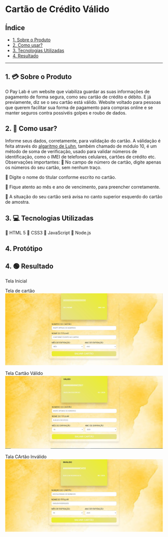 # Cartão de Crédito Válido

## Índice

- [1. Sobre o Produto](#1-Sobre-o-Produto)
- [2. Como usar?](#-2Como-usar?])
- [3. Tecnologias Utilizadas](#3-Tecnologias-Utilizadas)
- [4. Resultado](#4-Resultado)

---

## 1. 💳 Sobre o Produto

O Pay Lab é um website que viabiliza guardar as suas informações de pagamento
de forma segura, como seu cartão de crédito e débito. E já previamente, diz 
se o seu cartão está válido. 
Website voltado para pessoas que querem facilitar sua forma de pagamento para
compras online e se manter seguros contra possivéis golpes e roubo de dados.

## 2. 🧷 Como usar?

Informe seus dados, corretamente, para validação do cartão.
A válidação é feita através do [algaritmo de Luhn](https://en.wikipedia.org/wiki/Luhn_algorithm),
também chamado de módulo 10, é um método de soma de verificação, usado para validar
números de identificação, como o IMEI de telefones celulares, cartões de crédito
etc.
Observações importantes: 
📍 No campo de número de cartão, digite apenas os números do seu cartão, sem nenhum traço.

📍 Digite o nome do titular conforme escrito no cartão.

📍 Fique atento ao mês e ano de vencimento, para preencher corretamente.

📍 A situação do seu cartão será avisa no canto superior esquerdo do cartão de amostra. 

## 3. 💻 Tecnologias Utilizadas
📍 HTML 5
📍 CSS3
📍 JavaScript
📍 Node.js

## 4. Protótipo 



## 4. 🟢 Resultado
Tela Inicial


Tela de cartão
![PaginaCartão](tela.png)



Tela Cartão Válido
![PaginacartãoVálido](telavalido.png)





Tala CArtão Inválido
![PaginaCartaoInvalido](telainvalido.png)









